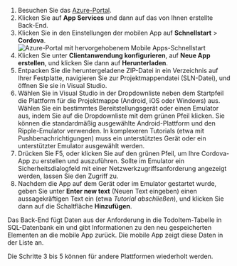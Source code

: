 
1. Besuchen Sie das [Azure-Portal].
2. Klicken Sie auf **App Services** und dann auf das von Ihnen erstellte Back-End.
3. Klicken Sie in den Einstellungen der mobilen App auf **Schnellstart** > **Cordova**.
![Azure-Portal mit hervorgehobenem Mobile Apps-Schnellstart][quickstart]
4. Klicken Sie unter **Clientanwendung konfigurieren**, auf **Neue App erstellen**, und klicken Sie dann auf **Herunterladen**.
2. Entpacken Sie die heruntergeladene ZIP-Datei in ein Verzeichnis auf Ihrer Festplatte, navigieren Sie zur Projektmappendatei (SLN-Datei), und öffnen Sie sie in Visual Studio.
3. Wählen Sie in Visual Studio in der Dropdownliste neben dem Startpfeil die Plattform für die Projektmappe (Android, iOS oder Windows) aus. Wählen Sie ein bestimmtes Bereitstellungsgerät oder einen Emulator aus, indem Sie auf die Dropdownliste mit dem grünen Pfeil klicken. Sie können die standardmäßig ausgewählte Android-Plattform und den Ripple-Emulator verwenden. In komplexeren Tutorials (etwa mit Pushbenachrichtigungen) muss ein unterstütztes Gerät oder ein unterstützter Emulator ausgewählt werden.
4. Drücken Sie F5, oder klicken Sie auf den grünen Pfeil, um Ihre Cordova-App zu erstellen und auszuführen. Sollte im Emulator ein Sicherheitsdialogfeld mit einer Netzwerkzugriffsanforderung angezeigt werden, lassen Sie den Zugriff zu.
5. Nachdem die App auf dem Gerät oder im Emulator gestartet wurde, geben Sie unter **Enter new text** (Neuen Text eingeben) einen aussagekräftigen Text ein (etwa *Tutorial abschließen*), und klicken Sie dann auf die Schaltfläche **Hinzufügen**.

Das Back-End fügt Daten aus der Anforderung in die TodoItem-Tabelle in SQL-Datenbank ein und gibt Informationen zu den neu gespeicherten Elementen an die mobile App zurück. Die mobile App zeigt diese Daten in der Liste an.

Die Schritte 3 bis 5 können für andere Plattformen wiederholt werden.

<!-- Images. -->
[quickstart]: ./media/app-service-mobile-configure-new-backend/quickstart.png

<!-- URLs -->
[Azure-Portal]: https://portal.azure.com/
